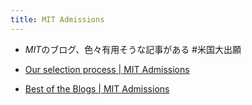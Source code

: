 ```yaml
---
title: MIT Admissions
---
```


* *MIT*のブログ、色々有用そうな記事がある #米国大出願

* [Our selection process | MIT Admissions](https://mitadmissions.org/apply/process/selection/)

* [Best of the Blogs | MIT Admissions](https://mitadmissions.org/blogs/category/miscellaneous-2/best-of-the-blogs/)
